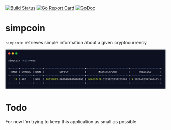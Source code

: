 [![Build Status](https://travis-ci.org/juanri0s/simpcoin.svg?branch=master)](https://travis-ci.org/juanri0s/simpcoin)
[![Go Report Card](https://goreportcard.com/badge/github.com/juanri0s/simpcoin)](https://goreportcard.com/report/github.com/juanri0s/simpcoin)
[![GoDoc](https://godoc.org/github.com/juanri0s/simpcoin?status.svg)](https://godoc.org/github.com/juanri0s/simpcoin)

# simpcoin

`simpcoin` retrieves simple information about a given cryptocurrency

![Sample terminal response from simpcoin](/simpcoin.png)

# Todo

For now I'm trying to keep this application as small as possible

